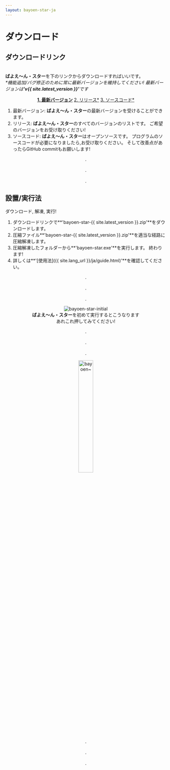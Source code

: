 ```yaml
---
layout: bayoen-star-ja
---
```


# ダウンロード

## ダウンロードリンク
<br/>**ばよえ〜ん・スター**を下のリンクからダウンロードすればいいです。
<br/><i>*機能追加/バグ修正のために常に最新バージョンを維持してください! 最新バージョンは<strong>'v{{ site.latest_version }}'</strong>です</i>

<p align="center">
        <a href="https://github.com/bayoen/bayoen-star-exe/releases/download/{{ site.latest_version }}/bayoen-star-{{ site.latest_version }}.zip" class="in-glow-btn"><strong>1. 最新バージョン</strong></a>
    <a href="https://github.com/bayoen/bayoen-star-exe/releases" target="_blank" class="in-btn">2. リリース*</a>
    <a href="https://github.com/bayoen/bayoen-star-exe" target="_blank" class="in-btn">3. ソースコード*</a>
</p>

1. 最新バージョン: **ばよえ〜ん・スター**の最新バージョンを受けることができます。    
2. リリース: **ばよえ〜ん・スター**のすべてのバージョンのリストです。 ご希望のバージョンをお受け取りください!
3. ソースコード: **ばよえ〜ん・スター**はオープンソースです。 プログラムのソースコードが必要になりましたら,お受け取りください。 そして改善点があったらGitHub commitもお願いします!

<p align="center">
.<br/><br/>
.<br/><br/>
.
</p>

## 設置/実行法

ダウンロード, 解凍, 実行!

1. ダウンロードリンクで**'bayoen-star-{{ site.latest_version }}.zip'**をダウンロードします。
2. 圧縮ファイル**'bayoen-star-{{ site.latest_version }}.zip'**を適当な経路に圧縮解凍します。
3. 圧縮解凍したフォルダーから**'bayoen-star.exe'**を実行します。 終わります!
4. 詳しくは**'[使用法]({{ site.lang_url }}/ja/guide.html)'**を確認してください。

<p align="center">
.<br/><br/>
.<br/><br/>
.
</p>

<p align="center">
    <img src="{{ site.lang_url }}/res/bayoen-star-initial.png" class="shadow-box" alt="bayoen-star-initial"/>
    <br/><span><strong>ばよえ〜ん・スター</strong>を初めて実行するとこうなります</span>
    <br/><span>あれこれ押してみてください!</span>
</p>

<p align="center">
.<br/><br/>
.<br/><br/>
.
</p>

<p align="center">
   <img src="{{ site.lang_url }}/res/tumblr_inline_pippx0Drpp1rg6qfd_1280.png" class="box" width="30%" alt="bayoen~"/>
</p>

<p align="center">
.<br/><br/>
.<br/><br/>
.
</p>